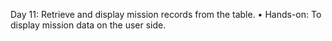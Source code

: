 Day 11: Retrieve and display mission records from the table. • Hands-on: To display mission data on the user side.
